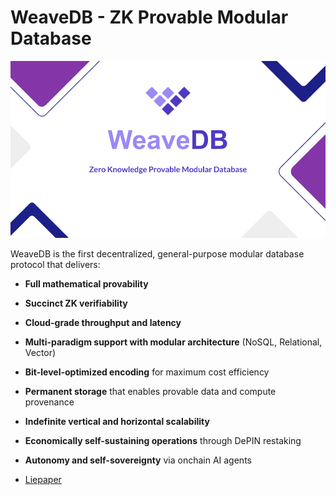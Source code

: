 # WeaveDB - ZK Provable Modular Database

![](./docs/docs/public/images/weavedb-litepaper.png)

WeaveDB is the first decentralized, general-purpose modular database protocol that delivers:

- **Full mathematical provability**
- **Succinct ZK verifiability**
- **Cloud-grade throughput and latency**
- **Multi-paradigm support with modular architecture** (NoSQL, Relational, Vector)
- **Bit-level-optimized encoding** for maximum cost efficiency
- **Permanent storage** that enables provable data and compute provenance
- **Indefinite vertical and horizontal scalability**
- **Economically self-sustaining operations** through DePIN restaking
- **Autonomy and self-sovereignty** via onchain AI agents

- [Liepaper](https://docs.weavedb.dev/litepaper)
